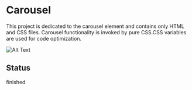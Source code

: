 # Carousel

This project is dedicated to the carousel element and contains only HTML and CSS files. Carousel functionality is invoked by pure CSS.CSS variables are used for code optimization.  

![Alt Text](https://media.giphy.com/media/dTmaAULGrqBndqGc4W/giphy.gif)

## Status
finished

